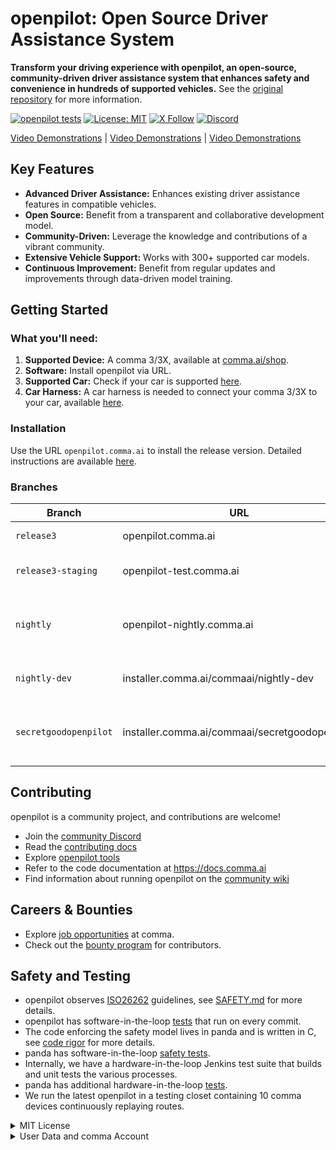 # openpilot: Open Source Driver Assistance System

**Transform your driving experience with openpilot, an open-source, community-driven driver assistance system that enhances safety and convenience in hundreds of supported vehicles.**  See the [original repository](https://github.com/commaai/openpilot) for more information.

[![openpilot tests](https://github.com/commaai/openpilot/actions/workflows/selfdrive_tests.yaml/badge.svg)](https://github.com/commaai/openpilot/actions/workflows/selfdrive_tests.yaml)
[![License: MIT](https://img.shields.io/badge/License-MIT-yellow.svg)](LICENSE)
[![X Follow](https://img.shields.io/twitter/follow/comma_ai)](https://x.com/comma_ai)
[![Discord](https://img.shields.io/discord/469524606043160576)](https://discord.comma.ai)

[Video Demonstrations](https://youtu.be/NmBfgOanCyk) | [Video Demonstrations](https://youtu.be/VHKyqZ7t8Gw) | [Video Demonstrations](https://youtu.be/SUIZYzxtMQs)

## Key Features

*   **Advanced Driver Assistance:**  Enhances existing driver assistance features in compatible vehicles.
*   **Open Source:** Benefit from a transparent and collaborative development model.
*   **Community-Driven:**  Leverage the knowledge and contributions of a vibrant community.
*   **Extensive Vehicle Support:** Works with 300+ supported car models.
*   **Continuous Improvement:**  Benefit from regular updates and improvements through data-driven model training.

## Getting Started

### What you'll need:

1.  **Supported Device:** A comma 3/3X, available at [comma.ai/shop](https://comma.ai/shop/comma-3x).
2.  **Software:** Install openpilot via URL.
3.  **Supported Car:**  Check if your car is supported [here](docs/CARS.md).
4.  **Car Harness:**  A car harness is needed to connect your comma 3/3X to your car, available [here](https://comma.ai/shop/car-harness).

### Installation

Use the URL `openpilot.comma.ai` to install the release version. Detailed instructions are available [here](https://comma.ai/setup).

### Branches

| Branch           | URL                                    | Description                                                                         |
|------------------|----------------------------------------|-------------------------------------------------------------------------------------|
| `release3`         | openpilot.comma.ai                      | Release branch.                                                 |
| `release3-staging` | openpilot-test.comma.ai                | Staging branch for releases.                               |
| `nightly`          | openpilot-nightly.comma.ai             | Bleeding edge development branch (unstable).      |
| `nightly-dev`      | installer.comma.ai/commaai/nightly-dev | Experimental development features.      |
| `secretgoodopenpilot` | installer.comma.ai/commaai/secretgoodopenpilot | Preview branch from the autonomy team. |

## Contributing

openpilot is a community project, and contributions are welcome!

*   Join the [community Discord](https://discord.comma.ai)
*   Read the [contributing docs](docs/CONTRIBUTING.md)
*   Explore [openpilot tools](tools/)
*   Refer to the code documentation at https://docs.comma.ai
*   Find information about running openpilot on the [community wiki](https://github.com/commaai/openpilot/wiki)

## Careers & Bounties

*   Explore [job opportunities](https://comma.ai/jobs#open-positions) at comma.
*   Check out the [bounty program](https://comma.ai/bounties) for contributors.

## Safety and Testing

* openpilot observes [ISO26262](https://en.wikipedia.org/wiki/ISO_26262) guidelines, see [SAFETY.md](docs/SAFETY.md) for more details.
* openpilot has software-in-the-loop [tests](.github/workflows/selfdrive_tests.yaml) that run on every commit.
* The code enforcing the safety model lives in panda and is written in C, see [code rigor](https://github.com/commaai/panda#code-rigor) for more details.
* panda has software-in-the-loop [safety tests](https://github.com/commaai/panda/tree/master/tests/safety).
* Internally, we have a hardware-in-the-loop Jenkins test suite that builds and unit tests the various processes.
* panda has additional hardware-in-the-loop [tests](https://github.com/commaai/panda/blob/master/Jenkinsfile).
* We run the latest openpilot in a testing closet containing 10 comma devices continuously replaying routes.

<details>
<summary>MIT License</summary>

(See original README for full text)
</details>

<details>
<summary>User Data and comma Account</summary>

(See original README for full text)
</details>